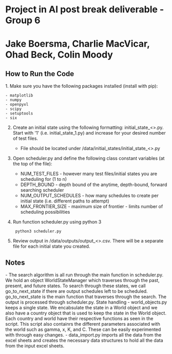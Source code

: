 # Project in AI post break deliverable - Group 6
<h1>Jake Boersma, Charlie MacVicar, Ohad Beck, Colin Moody</h1>

<h2>How to Run the Code</h2>
1. Make sure you have the following packages installed (install with pip):

    - matplotlib
    - numpy
    - openpyxl
    - scipy
    - setuptools
    - six
    
2. Create an initial state using the following formatting: initial_state_<>.py. Start with '1' (i.e. initial_state_1.py) and increase for your desired number of test files.
    - File should be located under /data/initial_states/initial_state_<>.py

3. Open scheduler.py and define the following class constant variables (at the top of the file):
    - NUM_TEST_FILES -           however many test files/initial states you are scheduling for (1 to n)
    - DEPTH_BOUND -              depth bound of the anytime, depth-bound, forward searching scheduler
    - NUM_OUTPUT_SCHEDULES -     how many schedules to create per initial state (i.e. different paths to attempt)
    - MAX_FRONTIER_SIZE -        maximum size of frontier - limits number of scheduling possibilities

4. Run function scheduler.py using python 3

        python3 scheduler.py

5. Review output in /data/outputs/output_<>.csv. There will be a separate file for each initial state you created.
  

<h2>Notes</h2>
- The search algorithm is all run through the main function in scheduler.py. We hold an object WorldStateManager which traverses through the past, present, and future states. To search through these states, we call go_to_next_state if there are output schedules left to be scheduled. go_to_next_state is the main function that traverses through the search. The output is processed through scheduler.py.
State handling
- world_objects.py keeps a single state. We encabsulate the state in a World object and we also have a country object that is used to keep the state in the World object. Each country and world have their respective functions as seen in the script. This script also containrs the different parameters associated with the world such as gamma, x, K, and C. These can be easily experimented with through easy changes.
- data_import.py imports all the data from the excel sheets and creates the necessary data structures to hold all the data from the input excel sheets.
